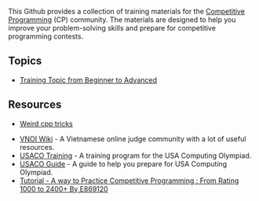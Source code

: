 This Github provides a collection of training materials for the [Competitive Programming](https://en.wikipedia.org/wiki/Competitive_programming) (CP) community. The materials are designed to help you improve your problem-solving skills and prepare for competitive programming contests.

## Topics
- [Training Topic from Beginner to Advanced](training-topic/README.md)
<!-- 
- [Data Structures](data-structures/README.md)
- [Dynamic Programming](dynamic-programming/README.md)
- [Graph Theory](graph-theory/README.md)
- [Mathematics](mathematics/README.md)
- [String Algorithms](string-algorithms/README.md)
- [Techniques](techniques/README.md)
- [Tips and Tricks](tips-and-tricks/README.md)
- [Miscellaneous](miscellaneous/README.md) -->


## Resources
- [Weird cpp tricks](https://leduythuccs.github.io/2021-03-28-Weird-cpp-tricks/)
<!-- - [Books](books/README.md)
- [Courses](courses/README.md)
- [Practice Websites](practice-websites/README.md) -->
- [VNOI Wiki](https://wiki.vnoi.info/) - A Vietnamese online judge community with a lot of useful resources.
- [USACO Training](http://train.usaco.org/usacogate) - A training program for the USA Computing Olympiad.
- [USACO Guide](https://usaco.guide/) - A guide to help you prepare for USA Computing Olympiad.
- [Tutorial - A way to Practice Competitive Programming : From Rating 1000 to 2400+ By E869120](https://codeforces.com/blog/entry/66909)

